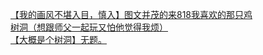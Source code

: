 [【我的画风不堪入目，慎入】图文并茂的来818我喜欢的那只鸡](http://tieba.baidu.com/p/3598504623?see_lz=1&pn=)   
[树洞（想跟师父一起玩又怕他觉得我烦）](http://tieba.baidu.com/p/3597635296?see_lz=1&pn=)   
[【大概是个树洞】无题。](http://tieba.baidu.com/p/3598670838?see_lz=1&pn=)   
